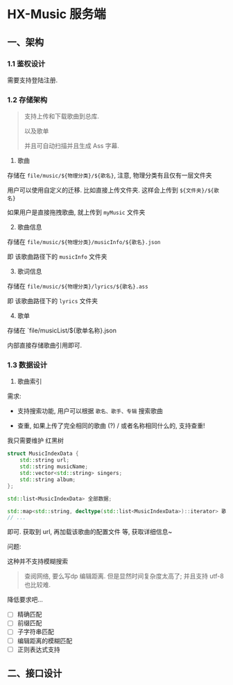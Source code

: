# HX-Music 服务端

## 一、架构
### 1.1 鉴权设计

需要支持登陆注册.

### 1.2 存储架构

> 支持上传和下载歌曲到总库.
>
> 以及歌单
>
> 并且可自动扫描并且生成 Ass 字幕.

1. 歌曲

存储在 `file/music/${物理分类}/${歌名}`, 注意, 物理分类有且仅有一层文件夹

用户可以使用自定义的迁移. 比如直接上传文件夹. 这样会上传到 `${文件夹}/${歌名}`

如果用户是直接拖拽歌曲, 就上传到 `myMusic` 文件夹

2. 歌曲信息

存储在 `file/music/${物理分类}/musicInfo/${歌名}.json`

即 该歌曲路径下的 `musicInfo` 文件夹

3. 歌词信息

存储在 `file/music/${物理分类}/lyrics/${歌名}.ass`

即 该歌曲路径下的 `lyrics` 文件夹

4. 歌单

存储在 `file/musicList/${歌单名称}.json

内部直接存储歌曲引用即可.

### 1.3 数据设计

1. 歌曲索引

需求:

- 支持搜索功能, 用户可以根据 `歌名、歌手、专辑` 搜索歌曲

- 查重, 如果上传了完全相同的歌曲 (?) / 或者名称相同什么的, 支持查重!

我只需要维护 红黑树

```cpp
struct MusicIndexData {
    std::string url;
    std::string musicName;
    std::vector<std::string> singers;
    std::string album;
};

std::list<MusicIndexData> 全部数据;

std::map<std::string, decltype(std::list<MusicIndexData>)::iterator> 歌名;
// ...
```

即可. 获取到 url, 再加载该歌曲的配置文件 等, 获取详细信息~

问题:

这种并不支持模糊搜索

> 查阅网络, 要么写dp 编辑距离. 但是显然时间复杂度太高了; 并且支持 utf-8 也比较难.

降低要求吧...

- [ ] 精确匹配
- [ ] 前缀匹配
- [ ] 子字符串匹配
- [ ] 编辑距离的模糊匹配
- [ ] 正则表达式支持

## 二、接口设计
